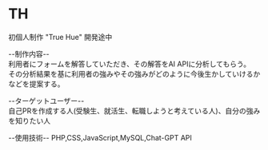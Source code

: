 # TH
初個人制作 "True Hue"  開発途中  

--制作内容--  
利用者にフォームを解答していただき、その解答をAI APIに分析してもらう。  
その分析結果を基に利用者の強みやその強みがどのように今後生かしていけるかなどを提案する。  

--ターゲットユーザー--  
自己PRを作成する人(受験生、就活生、転職しようと考えている人)、自分の強みを知りたい人

--使用技術--
PHP,CSS,JavaScript,MySQL,Chat-GPT API


